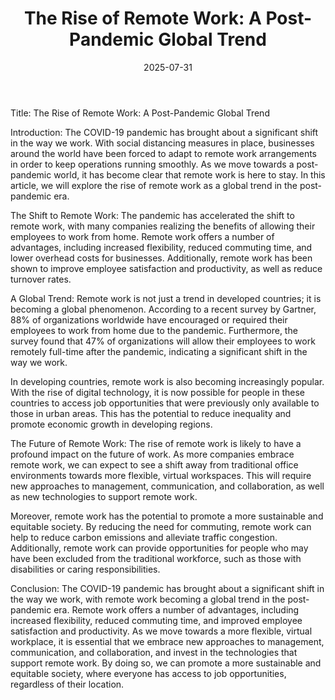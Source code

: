 ﻿---
title: "The Rise of Remote Work: A Post-Pandemic Global Trend"
date: 2025-07-31
draft: false
---

Title: The Rise of Remote Work: A Post-Pandemic Global Trend

Introduction:
The COVID-19 pandemic has brought about a significant shift in the way we work. With social distancing measures in place, businesses around the world have been forced to adapt to remote work arrangements in order to keep operations running smoothly. As we move towards a post-pandemic world, it has become clear that remote work is here to stay. In this article, we will explore the rise of remote work as a global trend in the post-pandemic era.

The Shift to Remote Work:
The pandemic has accelerated the shift to remote work, with many companies realizing the benefits of allowing their employees to work from home. Remote work offers a number of advantages, including increased flexibility, reduced commuting time, and lower overhead costs for businesses. Additionally, remote work has been shown to improve employee satisfaction and productivity, as well as reduce turnover rates.

A Global Trend:
Remote work is not just a trend in developed countries; it is becoming a global phenomenon. According to a recent survey by Gartner, 88% of organizations worldwide have encouraged or required their employees to work from home due to the pandemic. Furthermore, the survey found that 47% of organizations will allow their employees to work remotely full-time after the pandemic, indicating a significant shift in the way we work.

In developing countries, remote work is also becoming increasingly popular. With the rise of digital technology, it is now possible for people in these countries to access job opportunities that were previously only available to those in urban areas. This has the potential to reduce inequality and promote economic growth in developing regions.

The Future of Remote Work:
The rise of remote work is likely to have a profound impact on the future of work. As more companies embrace remote work, we can expect to see a shift away from traditional office environments towards more flexible, virtual workspaces. This will require new approaches to management, communication, and collaboration, as well as new technologies to support remote work.

Moreover, remote work has the potential to promote a more sustainable and equitable society. By reducing the need for commuting, remote work can help to reduce carbon emissions and alleviate traffic congestion. Additionally, remote work can provide opportunities for people who may have been excluded from the traditional workforce, such as those with disabilities or caring responsibilities.

Conclusion:
The COVID-19 pandemic has brought about a significant shift in the way we work, with remote work becoming a global trend in the post-pandemic era. Remote work offers a number of advantages, including increased flexibility, reduced commuting time, and improved employee satisfaction and productivity. As we move towards a more flexible, virtual workplace, it is essential that we embrace new approaches to management, communication, and collaboration, and invest in the technologies that support remote work. By doing so, we can promote a more sustainable and equitable society, where everyone has access to job opportunities, regardless of their location.
